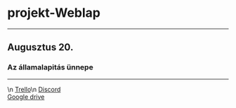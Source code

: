 # projekt-Weblap

---

  ## Augusztus 20.
  ### Az államalapitás ünnepe
  
---
\n
[Trello](https://trello.com/invite/b/oE6sjbbJ/6b8d3db9e419f5518db5651714b2ebf3/az-%C3%A1llamalap%C3%ADt%C3%A1s-%C3%BCnnepe)\n
[Discord](https://discord.gg/Qj3nzYP82j)<br>
[Google drive](https://drive.google.com/drive/u/1/folders/1dXXlRSdHHZatRcdgWJSt6BqhvyU-EDHC)
